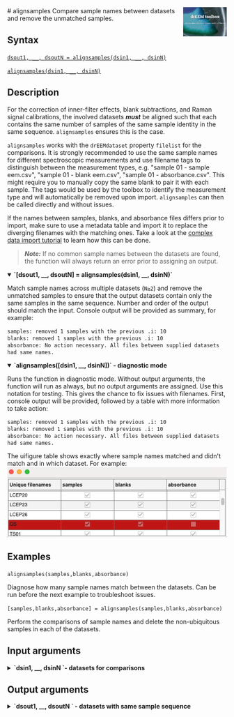 <img src="top right corner logo.png" width="100" height="auto" align="right"/>
# alignsamples
Compare sample names between datasets and remove the unmatched samples.

## Syntax

[`dsout1, __, dsoutN = alignsamples(dsin1, __, dsinN)`](#syntax1)

[`alignsamples(dsin1, __, dsinN)`](#syntax2)

## Description

For the correction of inner-filter effects, blank subtractions, and Raman signal calibrations, the involved datasets ***_must_*** be aligned such that each contains the same number of samples of the same sample identity in the same sequence. `alignsamples` ensures this is the case.

`alignsamples` works with the `drEEMdataset` property `filelist` for the comparisons. It is strongly recommended to use the same sample names for different spectroscopic measurements and use filename tags to distinguish between the measurement types, e.g. "sample 01 - sample eem.csv", "sample 01 - blank eem.csv", "sample 01 - absorbance.csv". This might require you to manually copy the same blank to pair it with each sample. The tags would be used by the toolbox to identify the measurement type and will automatically be removed upon import. `alignsamples` can then be called directly and without issues.

If the names between samples, blanks, and absorbance files differs prior to import, make sure to use a metadata table and import it to replace the diverging filenames  with the matching ones. Take a look at the [complex data import tutorial](import_tutorial_02.html) to learn how this can be done.

> ***Note:*** If no common sample names between the datasets are found, the function will always return an error prior to assigning an output.

<details open>
	<summary><b>`[dsout1, __, dsoutN] = alignsamples(dsin1, __, dsinN)`</b>
	</summary>
 <a name="syntax1"></a>

Match sample names across multiple datasets (`N≥2`) and remove the unmatched samples to ensure that the output datasets contain only the same samples in the same sequence. Number and order of the output should match the input. Console output will be provided as summary, for example:

	samples: removed 1 samples with the previous .i: 10
	blanks: removed 1 samples with the previous .i: 10
	absorbance: No action necessary. All files between supplied datasets had same names.

</details>

<details open>
	<summary><b>`alignsamples([dsin1, __, dsinN])` - diagnostic mode</b>
	</summary>
 <a name="syntax2"></a>

Runs the function in diagnostic mode. Without output arguments, the function will run as always, but no output arguments are assigned. Use this notation for testing. This gives the chance to fix issues with filenames. First, console output will be provided, followed by a table with more information to take action:

	samples: removed 1 samples with the previous .i: 10
	blanks: removed 1 samples with the previous .i: 10
	absorbance: No action necessary. All files between supplied datasets had same names.
The uifigure table shows exactly where sample names matched and didn't match and in which dataset. For example:
<img src="alignsamples_diagnostic.png" width="auto" height="auto" align="justify"/>

</details>




## Examples
`alignsamples(samples,blanks,absorbance)`

Diagnose how many sample names match between the datasets. Can be run before the next example to troubleshoot issues.

`[samples,blanks,absorbance] = alignsamples(samples,blanks,absorbance)`

Perform the comparisons of sample names and delete the non-ubiquitous samples in each of the datasets.

## Input arguments
<details>
    <summary><b>`dsin1, __, dsinN `- datasets for comparisons</b></summary>
    <i>drEEMdataset class</i>
        
A dataset of the class `drEEMdataset` that passes the validation function `tbx.validatedataset(data)`. 
</details>
<!---
<details>
    <summary><b>`comment - descriptive text`</b></summary>
    <i>text of the class string or char</i>
     -->   

</details>

<!---
## Name-Value arguments
-->

## Output arguments
<details>
    <summary><b>`dsout1, __, dsoutN ` - datasets with same sample sequence</b></summary>
    <i>drEEMdataset</i>
        
A dataset of the class `drEEMdataset` that passes the validation function `tbx.validatedataset(dsout1)`.

</details>